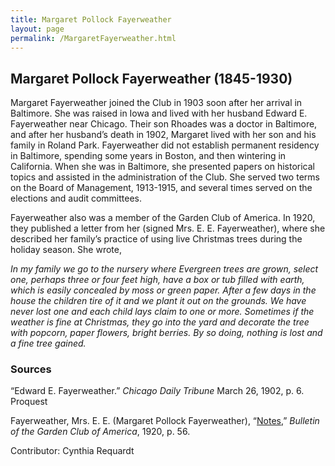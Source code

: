 ```yaml
---
title: Margaret Pollock Fayerweather
layout: page
permalink: /MargaretFayerweather.html
---
```


## Margaret Pollock Fayerweather (1845-1930)

Margaret Fayerweather joined the Club in 1903 soon after her arrival in Baltimore.  She was raised in Iowa and lived with her husband Edward E. Fayerweather near Chicago. Their son Rhoades was a doctor in Baltimore, and after her husband’s death in 1902, Margaret lived with her son and his family in Roland Park. Fayerweather did not establish permanent residency in Baltimore, spending some years in Boston, and then wintering in California. When she was in Baltimore, she presented papers on historical topics and assisted in the administration of the Club. She served two terms on the Board of Management, 1913-1915, and several times served on the elections and audit committees.

Fayerweather also was a member of the Garden Club of America. In 1920, they published a letter from her (signed Mrs. E. E. Fayerweather), where she described her family’s practice of using live Christmas trees during the holiday season. She wrote,

*In my family we go to the nursery where Evergreen trees are grown, select one, perhaps three or four feet high, have a box or tub filled with earth, which is easily concealed by moss or green paper. After a few days in the house the children tire of it and we plant it out on the grounds. We have never lost one and each child lays claim to one or more. Sometimes if the weather is fine at Christmas, they go into the yard and decorate the tree with popcorn, paper flowers, bright berries. By so doing, nothing is lost and a fine tree gained.*

### Sources
“Edward E. Fayerweather.” *Chicago Daily Tribune* March 26, 1902, p. 6. Proquest

Fayerweather, Mrs. E. E. (Margaret Pollock Fayerweather), “[Notes](https://archive.org/stream/bulletinofgarden1918gard/bulletinofgarden1918gard_djvu.txt),” *Bulletin of the Garden Club of America*, 1920, p. 56. 

Contributor: Cynthia Requardt